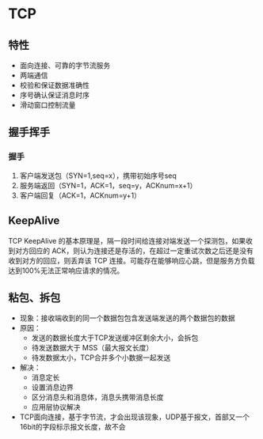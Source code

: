 # TCP

## 特性
- 面向连接、可靠的字节流服务
- 两端通信
- 校验和保证数据准确性
- 序号确认保证消息时序
- 滑动窗口控制流量

## 握手挥手

### 握手

1. 客户端发送包（SYN=1,seq=x），携带初始序号seq
2. 服务端返回（SYN=1，ACK=1，seq=y，ACKnum=x+1）
3. 客户端回复（ACK=1，ACKnum=y+1）

## KeepAlive

TCP KeepAlive 的基本原理是，隔一段时间给连接对端发送一个探测包，如果收到对方回应的 ACK，则认为连接还是存活的，在超过一定重试次数之后还是没有收到对方的回应，则丢弃该 TCP 连接。可能存在能够响应心跳，但是服务方负载达到100%无法正常响应请求的情况。

## 粘包、拆包

- 现象：接收端收到的同一个数据包包含发送端发送的两个数据包的数据
- 原因：
  - 发送的数据长度大于TCP发送缓冲区剩余大小，会拆包
  - 待发送数据大于 MSS（最大报文长度）
  - 待发数据太小，TCP合并多个小数据一起发送
- 解决：
  - 消息定长
  - 设置消息边界
  - 区分消息头和消息体，消息头携带消息长度
  - 应用层协议解决
- TCP面向连接，基于字节流，才会出现该现象，UDP基于报文，首部又一个16bit的字段标示报文长度，故不会



